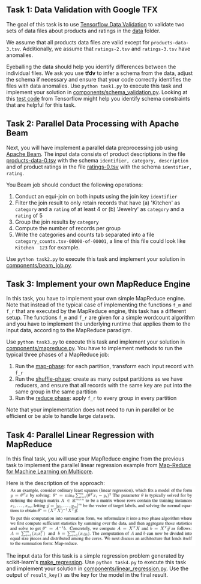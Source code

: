 ## Task 1: Data Validation with Google TFX

The goal of this task is to use [Tensorflow Data Validation](https://www.tensorflow.org/tfx/guide/tfdv) to validate two sets of data files about products and ratings in the [data](data/) folder. 

We assume that all products data files are valid except for `products-data-3.tsv`. Additionally, we assume that `ratings-2.tsv` and `ratings-3.tsv` have anomalies.

Eyeballing the data should help you identify differences between the individual files. We ask you use **tfdv**  to infer a schema from the data, adjust the schema if necessary and ensure that your code correctly identifies the files with data anomalies. Use `python task1.py` to execute this task and implement your solution in [components/schema_validation.py](components/schema_validation.py). Looking at this [test code](https://github.com/tensorflow/data-validation/blob/80809cd738fd1178f6c0334b0e4f4e644f445139/tensorflow_data_validation/anomalies/schema_test.cc) from Tensorflow might help you identify schema constraints that are helpful for this task.


## Task 2: Parallel Data Processing with Apache Beam

Next, you will have implement a parallel data preprocessing job using [Apache Beam](https://beam.apache.org). The input data consists of product descriptions in the file [products-data-0.tsv](data/products-data-0.tsv) with the schema `identifier, category, description` and of product ratings in the file [ratings-0.tsv](data/ratings-0.tsv) with the schema `identifier, rating`.

You Beam job should conduct the following operations:
  1. Conduct an equi-join on both inputs using the join key `identifier`
  1. Filter the join result to only retain records that have (a) 'Kitchen' as `category` and a `rating` of at least 4 or (b) 'Jewelry' as `category` and a `rating` of 5
  1. Group the join results by `category`
  1. Compute the number of records per group
  1. Write the categories and counts tab separated into a file `category_counts.tsv-00000-of-00001`, a line of this file could look like `Kitchen  123` for example.

Use `python task2.py` to execute this task and implement your solution in [components/beam_job.py](components/beam_job.py). 
  

## Task 3: Implement your own MapReduce Engine

In this task, you have to implement your own simple MapReduce engine. Note that instead of the typical case of implementing the functions `f_m` and `f_r` that are executed by the MapReduce engine, this task has a different setup. The functions `f_m` and `f_r` are given for a simple wordcount algorithm and you have to implement the underlying runtime that applies them to the input data, according to the MapReduce paradigm.

Use `python task3.py` to execute this task and implement your solution in [components/mapreduce.py](components/mapreduce.py). You have to implement methods to run the typical three phases of a MapReduce job: 

 1. Run the [map-phase](https://github.com/schelterlabs/deml-lab/blob/master/assignment2/components/mapreduce.py#L28): for each partition, transform each input record with `f_r`
 2. Run the [shuffle-phase](https://github.com/schelterlabs/deml-lab/blob/master/assignment2/components/mapreduce.py#L33): create as many output partitions as we have reducers, and ensure that all records with the same key are put into the same group in the same partition
 3. Run the [reduce phase](https://github.com/schelterlabs/deml-lab/blob/master/assignment2/components/mapreduce.py#L37): apply `f_r` to every group in every partition

Note that your implementation does not need to run in parallel or be efficient or be able to handle large datasets.

## Task 4: Parallel Linear Regression with MapReduce

In this final task, you will use your MapReduce engine from the previous task to implement the parallel linear regression example from [Map-Reduce for Machine Learning on Multicore](https://papers.nips.cc/paper/3150-map-reduce-for-machine-learning-on-multicore.pdf).

Here is the description of the approach:
![](regression.png)

The input data for this task is a simple regression problem generated by scikit-learn's [make_regression](https://scikit-learn.org/stable/modules/generated/sklearn.datasets.make_regression.html). Use `python task4.py` to execute this task and implement your solution in [components/linear_regression.py](components/linear_regression.py). Use the output of `result_key()` as the key for the model in the final result.
